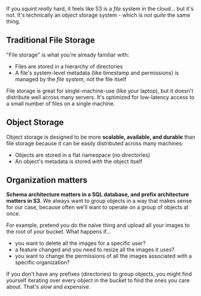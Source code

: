 If you squint _really_ hard, it feels like S3 is a _file_ system in the cloud... but it's not. It's technically an _object_ storage system - which is _not quite_ the same thing.

## Traditional File Storage

"File storage" is what you're already familiar with:

- Files are stored in a hierarchy of directories
- A file's system-level metadata (like timestamp and permissions) is managed by the _file system_, not the file itself

File storage is great for single-machine-use (like your laptop), but it doesn't distribute well across many servers. It's optimized for low-latency access to a small number of files on a single machine.

## Object Storage

Object storage is designed to be more **scalable, available, and durable** than file storage because it can be easily distributed across many machines:

- Objects are stored in a flat namespace (no directories)
- An object's metadata is stored _with_ the object itself

## Organization matters
**Schema architecture matters in a SQL database, and prefix architecture matters in S3**. We always want to group objects in a way that makes sense for our case, because often we'll want to operate on a group of objects at once.

For example, pretend you do the naive thing and upload all your images to the root of your bucket. What happens if...

- you want to delete all the images for a specific user?
- a feature changed and you need to resize all the images it uses?
- you want to change the permissions of all the images associated with a specific organization?

If you don't have any prefixes (directories) to group objects, you might find yourself iterating over every object in the bucket to find the ones you care about. That's _slow_ and _expensive_.
